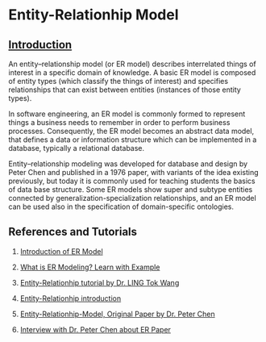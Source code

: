 # Entity-Relationhip Model

## [Introduction](https://en.wikipedia.org/wiki/Entity–relationship_model)

An entity–relationship model (or ER model) describes 
interrelated things of interest in a specific domain 
of knowledge. A basic ER model is composed of entity 
types (which classify the things of interest) and 
specifies relationships that can exist between entities 
(instances of those entity types).

In software engineering, an ER model is commonly formed 
to represent things a business needs to remember in order 
to perform business processes. Consequently, the ER model 
becomes an abstract data model, that defines a data or 
information structure which can be implemented in a database, 
typically a relational database.

Entity–relationship modeling was developed for database 
and design by Peter Chen and published in a 1976 paper, 
with variants of the idea existing previously, but today 
it is commonly used for teaching students the basics of 
data base structure. Some ER models show super and subtype 
entities connected by generalization-specialization 
relationships, and an ER model can be used also in the 
specification of domain-specific ontologies.

## References and Tutorials 

1. [Introduction of ER Model](https://www.geeksforgeeks.org/introduction-of-er-model/) 

2. [What is ER Modeling? Learn with Example](https://www.guru99.com/er-modeling.html)

3. [Entity-Relationhip tutorial by Dr. LING Tok Wang](./er_tutorial_by_Dr_LING_Tok_Wang.pdf)

4. [Entity-Relationhip introduction](./ER_model_by_Dr_M_Tamer_Ozsu.pdf)

5. [Entity-Relationhip-Model, Original Paper by Dr. Peter Chen](./peter-chen-entity-relationhip-model.pdf)

6. [Interview with Dr. Peter Chen about ER Paper](./peter-chen-interview.pdf)

